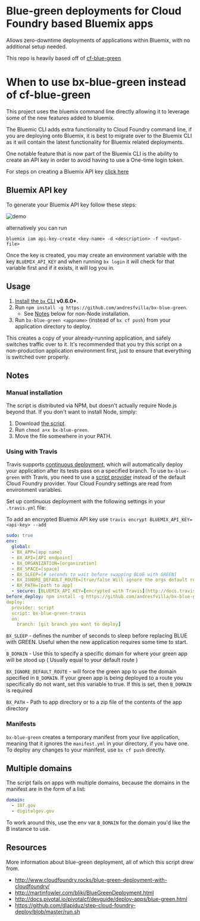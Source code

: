 # Blue-green deployments for Cloud Foundry based Bluemix apps

Allows zero-downtime deployments of applications within Bluemix, with no additional setup needed.

This repo is heavily based off of [cf-blue-green](https://github.com/18F/cf-blue-green)

# When to use bx-blue-green instead of cf-blue-green

This project uses the bluemix command line directly allowing it to leverage some of the new features added to bluemix.

The Bluemic CLI adds extra functionality to Cloud Foundry command line, if you are deploying onto Bluemix, it is best to migrate over to the Bluemix CLI as it will contain the latest functionality for Bluemix related deployments.

One notable feature that is now part of the Bluemix CLI is the ability to create an API key in order to avoid having to use a One-time login token. 

For steps on creating a Bluemix API key [click here](#bluemix-api-key)

## Bluemix API key

To generate your Bluemix API key follow these steps:

![demo](docs/bluemix-api-key.gif)

alternatively you can run 

`bluemix iam api-key-create <key-name> -d <description> -f <output-file>`

Once the key is created, you may create an environment variable with the key `BLUEMIX_API_KEY` and when running `bx login` it will check for that variable first and if it exists, it will log you in.

## Usage

1. [Install the `bx` CLI](https://github.com/cloudfoundry/cli/releases) **v0.6.0+**.
1. Run `npm install -g https://github.com/andresfvilla/bx-blue-green`.
    * See [Notes](#manual-installation) below for non-Node installation.
1. Run `bx-blue-green <appname>` (instead of `bx cf push`) from your application directory to deploy.

This creates a copy of your already-running application, and safely switches traffic over to it. It's recommended that you try this script on a non-production application environment first, just to ensure that everything is switched over properly.

## Notes

### Manual installation

The script is distributed via NPM, but doesn't actually require Node.js beyond that. If you don't want to install Node, simply:

1. Download [the script](bin/bx-blue-green).
1. Run `chmod a+x bx-blue-green`.
1. Move the file somewhere in your PATH.

### Using with Travis

Travis supports [continuous deployment](http://docs.travis-ci.com/user/deployment/), which will automatically deploy your application after its tests pass on a specified branch. To use `bx-blue-green` with Travis, you need to use a [script provider](http://docs.travis-ci.com/user/deployment/script/) instead of the default Cloud Foundry provider. Your Cloud Foundry settings are read from environment variables.

Set up continuous deployment with the following settings in your `.travis.yml` file:

To add an encrypted Bluemix API key use `travis encrypt BLUEMIX_API_KEY=<api-key> --add`

```yml
sudo: true
env:
  global:
  - BX_APP=[app name]
  - BX_API=[API endpoint]
  - BX_ORGANIZATION=[organization]
  - BX_SPACE=[space]
  - BX_SLEEP=[# seconds to wait before swapping BLUE with GREEN]
  - BX_IGNORE_DEFAULT_ROUTE=[true/false Will ignore the orgs default route when deploying new app]
  - BX_PATH=[path to app]
  - secure: [BLUEMIX_API_KEY=[encrypted with Travis](http://docs.travis-ci.com/user/environment-variables/#Encrypted-Variables)]
before_deploy: npm install -g https://github.com/andresfvilla/bx-blue-green
deploy:
  provider: script
  script: bx-blue-green-travis
  on:
    branch: [git branch you want to deploy]
```

`BX_SLEEP` - defines the number of seconds to sleep before replacing BLUE with GREEN. Useful when the new application requires some time to start.

`B_DOMAIN` - Use this to specify a specific domain for where your green app will be stood up ( Usually equal to your default route )

`BX_IGNORE_DEFAULT_ROUTE` - will force the green app to use the domain specified in `B_DOMAIN`. If your green app is being deployed to a route you specifically do not want, set this variable to true. If this is set, then `B_DOMAIN` is required

`BX_PATH` - Path to app directory or to a zip file of the contents of the app directory

### Manifests

`bx-blue-green` creates a temporary manifest from your live application, meaning that it ignores the `manifest.yml` in your directory, if you have one. To deploy any changes to your manifest, use `bx cf push` directly.

## Multiple domains

The script fails on apps with multiple domains, because the domains in the manifest are in the form of a list:

```yml
domain:
  - 18f.gov
  - digitalgov.gov
```

To work around this, use the env var `B_DOMAIN` for the domain you'd like the B instance to use.


## Resources

More information about blue-green deployment, all of which this script drew from.

* http://www.cloudfoundry.rocks/blue-green-deployment-with-cloudfoundry/
* http://martinfowler.com/bliki/BlueGreenDeployment.html
* http://docs.pivotal.io/pivotalcf/devguide/deploy-apps/blue-green.html
* https://github.com/dlapiduz/step-cloud-foundry-deploy/blob/master/run.sh
